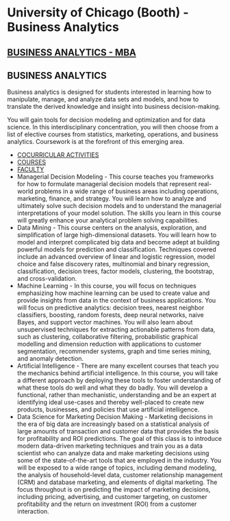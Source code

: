 # University of Chicago \(Booth\) - Business Analytics

## [BUSINESS ANALYTICS - MBA](https://www.chicagobooth.edu/programs/full-time/academics/curriculum/business-analytics#tabContent2)

## 

## BUSINESS ANALYTICS

Business analytics is designed for students interested in learning how to manipulate, manage, and analyze data sets and models, and how to translate the derived knowledge and insight into business decision-making. 

You will gain tools for decision modeling and optimization and for data science. In this interdisciplinary concentration, you will then choose from a list of elective courses from statistics, marketing, operations, and business analytics. Coursework is at the forefront of this emerging area.  


* [COCURRICULAR ACTIVITIES](https://www.chicagobooth.edu/programs/full-time/academics/curriculum/business-analytics#tabContent1)
* [COURSES](https://www.chicagobooth.edu/programs/full-time/academics/curriculum/business-analytics#tabContent2)
* [FACULTY](https://www.chicagobooth.edu/programs/full-time/academics/curriculum/business-analytics#tabContent3)
* Managerial Decision Modeling - This course teaches you frameworks for how to formulate managerial decision models that represent real-world problems in a wide range of business areas including operations, marketing, finance, and strategy. You will learn how to analyze and ultimately solve such decision models and to understand the managerial interpretations of your model solution. The skills you learn in this course will greatly enhance your analytical problem solving capabilities.
* Data Mining - This course centers on the analysis, exploration, and simplification of large high-dimensional datasets. You will learn how to model and interpret complicated big data and become adept at building powerful models for prediction and classification. Techniques covered include an advanced overview of linear and logistic regression, model choice and false discovery rates, multinomial and binary regression, classification, decision trees, factor models, clustering, the bootstrap, and cross-validation.
* Machine Learning - In this course, you will focus on techniques emphasizing how machine learning can be used to create value and provide insights from data in the context of business applications. You will focus on predictive analytics: decision trees, nearest neighbor classifiers, boosting, random forests, deep neural networks, naive Bayes, and support vector machines. You will also learn about unsupervised techniques for extracting actionable patterns from data, such as clustering, collaborative filtering, probabilistic graphical modelling and dimension reduction with applications to customer segmentation, recommender systems, graph and time series mining, and anomaly detection.
* Artificial Intelligence - There are many excellent courses that teach you the mechanics behind artificial intelligence. In this course, you will take a different approach by deploying these tools to foster understanding of what these tools do well and what they do badly. You will develop a functional, rather than mechanistic, understanding and be an expert at identifying ideal use-cases and thereby well-placed to create new products, businesses, and policies that use artificial intelligence. 
* Data Science for Marketing Decision Making - Marketing decisions in the era of big data are increasingly based on a statistical analysis of large amounts of transaction and customer data that provides the basis for profitability and ROI predictions. The goal of this class is to introduce modern data-driven marketing techniques and train you as a data scientist who can analyze data and make marketing decisions using some of the state-of-the-art tools that are employed in the industry. You will be exposed to a wide range of topics, including demand modeling, the analysis of household-level data, customer relationship management \(CRM\) and database marketing, and elements of digital marketing. The focus throughout is on predicting the impact of marketing decisions, including pricing, advertising, and customer targeting, on customer profitability and the return on investment \(ROI\) from a customer interaction.



